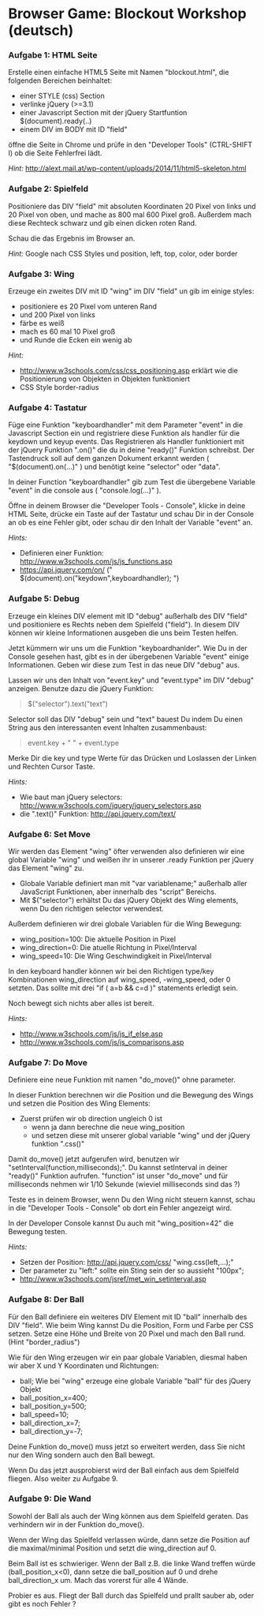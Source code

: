 
# Browser Game: Blockout Workshop (deutsch)


### Aufgabe 1: HTML Seite

Erstelle einen einfache HTML5 Seite mit Namen "blockout.html", die folgenden 
Bereichen beinhaltet:

 - einer STYLE (css) Section 
 - verlinke jQuery (>=3.1)
 - einer Javascript Section mit der jQuery Startfuntion $(document).ready(..)
 - einem DIV im BODY mit ID "field"

öffne die Seite in Chrome und prüfe in den "Developer Tools" (CTRL-SHIFT I) 
ob die Seite Fehlerfrei lädt.

*Hint:* http://alext.mail.at/wp-content/uploads/2014/11/html5-skeleton.html

### Aufgabe 2: Spielfeld

Positioniere das DIV "field" mit absoluten Koordinaten 20 Pixel von links und
20 Pixel von oben, und mache as 800 mal 600  Pixel groß. Außerdem mach diese
Rechteck schwarz und gib einen dicken roten Rand.

Schau die das Ergebnis im Browser an.

*Hint:* Google nach CSS Styles und position, left, top, color, oder border 

### Aufgabe 3: Wing

Erzeuge ein zweites DIV mit ID "wing" im DIV "field" un gib im einige styles:

 - positioniere es 20 Pixel vom unteren Rand
 - und 200 Pixel von links
 - färbe es weiß
 - mach es 60 mal 10 Pixel groß
 - und Runde die Ecken ein wenig ab

*Hint:* 

 - http://www.w3schools.com/css/css_positioning.asp erklärt wie die Positionierung 
   von Objekten in Objekten funktioniert
 - CSS Style border-radius

### Aufgabe 4: Tastatur

Füge eine Funktion "keyboardhandler" mit dem Parameter "event" in die Javascript Section ein
und registriere diese Funktion als handler für die keydown und keyup events. Das Registrieren als
Handler funktioniert mit der jQuery Funktion ".on()" die du in deine "ready()" Funktion schreibst. 
Der Tastendruck soll auf dem ganzen Dokument erkannt werden ( "$(document).on(...)" ) und benötigt 
keine "selector" oder "data".

In deiner Function "keyboardhandler" gib zum Test die übergebene Variable "event" 
in die console aus ( "console.log(...)" ).

Öffne in deinem Browser die "Developer Tools - Console", klicke in deine HTML Seite, drücke
ein Taste auf der Tastatur und schau Dir in der Console an ob es eine Fehler gibt, oder schau dir
den Inhalt der Variable "event" an.

*Hints:* 
 - Definieren einer Funktion: http://www.w3schools.com/js/js_functions.asp
 - https://api.jquery.com/on/  (" $(document).on("keydown",keyboardhandler); ")

### Aufgabe 5: Debug

Erzeuge ein kleines DIV element mit ID "debug" außerhalb des DIV "field" und positioniere
es Rechts neben dem Spielfeld ("field"). In diesem DIV können wir kleine Informationen 
ausgeben die uns beim Testen helfen.

Jetzt kümmern wir uns um die Funktion "keyboardhanlder". Wie Du in der Console gesehen hast,
gibt es in der übergebenen Variable "event" einige Informationen. Geben wir diese zum Test in
das neue DIV "debug" aus.

Lassen wir uns den Inhalt von "event.key" und "event.type" im DIV "debug" anzeigen.
Benutze dazu die jQuery Funktion: 

> $("selector").text("text")

Selector soll das DIV "debug" sein und "text"  bauest Du indem Du einen
String aus den interessanten event Inhalten zusammenbaust:

> event.key + " " + event.type 

Merke Dir die key und type Werte für das Drücken und Loslassen der Linken und Rechten Cursor Taste.

*Hints:* 
 - Wie baut man jQuery selectors: http://www.w3schools.com/jquery/jquery_selectors.asp
 - die ".text()" Funktion: http://api.jquery.com/text/

### Aufgabe 6: Set Move

Wir werden das Element "wing" öfter verwenden also definieren wir eine global Variable "wing"
und weißen ihr in unserer .ready Funktion per jQuery das Element "wing" zu. 

 - Globale Variable definiert man mit "var variablename;" außerhalb aller JavaScript Funktionen,
aber innerhalb des "script" Bereichs. 
 - Mit $("selector") erhältst Du das jQuery Objekt des Wing elements, 
wenn Du den richtigen selector verwendest.

Außerdem definieren wir drei globale Variablen für die Wing Bewegung:

 - wing_position=100: Die aktuelle Position in Pixel
 - wing_direction=0: Die atuelle Richtung in Pixel/Interval
 - wing_speed=10: Die Wing Geschwindigkeit in Pixel/Interval

In den keyboard handler können wir bei den Richtigen type/key Kombinationen 
wing_direction auf wing_speed, -wing_speed, oder 0 setzten. Das sollte mit 
drei "if ( a=b && c=d )" statements erledigt sein.

Noch bewegt sich nichts aber alles ist bereit.

*Hints:* 
 - http://www.w3schools.com/js/js_if_else.asp
 - http://www.w3schools.com/js/js_comparisons.asp

### Aufgabe 7: Do Move

Definiere eine neue Funktion mit namen "do_move()" ohne parameter.

In dieser Funktion berechnen wir die Position und die Bewegung des Wings und 
setzen die Position des Wing Elements:
 
 - Zuerst prüfen wir ob direction ungleich 0 ist 
   - wenn ja dann berechne die neue wing_position
   - und setzen diese mit unserer global variable "wing" und der jQuery funktion ".css()"

Damit do_move() jetzt aufgerufen wird, benutzen wir "setInterval(function,milliseconds);".
Du  kannst setInterval in deiner "ready()" Funktion aufrufen. "function" ist unser
"do_move" und für milliseconds nehmen wir 1/10 Sekunde (wieviel milliseconds sind das ?)

Teste es in deinem Browser, wenn Du den Wing nicht steuern kannst, schau in die
"Developer Tools - Console" ob dort ein Fehler angezeigt wird.

In der Developer Console kannst Du auch mit "wing_position=42" die Bewegung testen.

*Hints:*
 - Setzen der Position: http://api.jquery.com/css/ "wing.css(left,...);"
 - Der parameter zu "left:" sollte ein Sting sein der so aussieht "100px";
 - http://www.w3schools.com/jsref/met_win_setinterval.asp

### Aufgabe 8: Der Ball

Für den Ball definiere ein weiteres DIV Element mit ID "ball" innerhalb des DIV "field". 
Wie beim Wing kannst Du die Position, Form und Farbe per CSS setzen. Setze eine Höhe und 
Breite von 20 Pixel und mach den Ball rund. (Hint "border_radius")

Wie für den Wing erzeugen wir ein paar globale Variablen, diesmal haben wir aber
X und Y Koordinaten und Richtungen:

 - ball;  Wie bei "wing" erzeuge eine globale Variable "ball" für des jQuery Objekt 
 - ball_position_x=400;
 - ball_position_y=500;
 - ball_speed=10;
 - ball_direction_x=7;
 - ball_direction_y=-7;

Deine Funktion do_move() muss jetzt so erweitert werden, dass Sie nicht nur den Wing sondern
auch den Ball bewegt.

Wenn Du das jetzt ausprobierst wird der Ball einfach aus dem Spielfeld fliegen. Also weiter zu Aufgabe 9.

### Aufgabe 9: Die Wand

Sowohl der Ball als auch der Wing können aus dem Spielfeld geraten. Das verhindern wir in der Funktion
do_move().

Wenn der Wing das Spielfeld verlassen würde, dann setze die Position auf die maximal/minimal Position und
setzt die wing_direction auf 0.

Beim Ball ist es schwieriger. Wenn der Ball z.B. die linke Wand treffen würde (ball_position_x<0), dann
setze die ball_position auf 0 und drehe ball_direction_x um. Mach das vorerst für alle 4 Wände.

Probier es aus. Fliegt der Ball durch das Spielfeld und prallt sauber ab, oder gibt es noch Fehler ?

